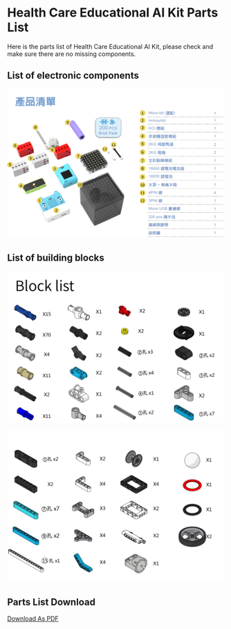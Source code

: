 # Health Care Educational AI Kit Parts List

Here is the parts list of Health Care Educational AI Kit, please check and make sure there are no missing components.

## List of electronic components

![](partslist/AIHealthComponentList.png)

## List of building blocks

![](partslist/1.jpg)

![](partslist/2.jpg)

## Parts List Download 

[Download As PDF](https://bit.ly/AIHealthCareSetBuildingGuide)